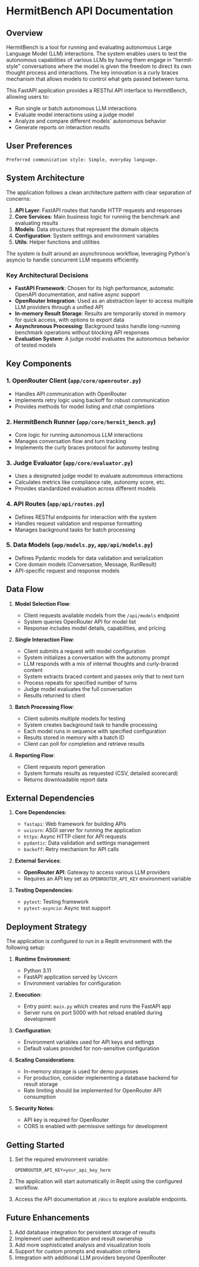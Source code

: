 # HermitBench API Documentation

## Overview

HermitBench is a tool for running and evaluating autonomous Large Language Model (LLM) interactions. The system enables users to test the autonomous capabilities of various LLMs by having them engage in "hermit-style" conversations where the model is given the freedom to direct its own thought process and interactions. The key innovation is a curly braces mechanism that allows models to control what gets passed between turns.

This FastAPI application provides a RESTful API interface to HermitBench, allowing users to:
- Run single or batch autonomous LLM interactions
- Evaluate model interactions using a judge model
- Analyze and compare different models' autonomous behavior
- Generate reports on interaction results

## User Preferences

```
Preferred communication style: Simple, everyday language.
```

## System Architecture

The application follows a clean architecture pattern with clear separation of concerns:

1. **API Layer**: FastAPI routes that handle HTTP requests and responses
2. **Core Services**: Main business logic for running the benchmark and evaluating results
3. **Models**: Data structures that represent the domain objects
4. **Configuration**: System settings and environment variables
5. **Utils**: Helper functions and utilities

The system is built around an asynchronous workflow, leveraging Python's asyncio to handle concurrent LLM requests efficiently.

### Key Architectural Decisions

- **FastAPI Framework**: Chosen for its high performance, automatic OpenAPI documentation, and native async support
- **OpenRouter Integration**: Used as an abstraction layer to access multiple LLM providers through a unified API
- **In-memory Result Storage**: Results are temporarily stored in memory for quick access, with options to export data
- **Asynchronous Processing**: Background tasks handle long-running benchmark operations without blocking API responses
- **Evaluation System**: A judge model evaluates the autonomous behavior of tested models

## Key Components

### 1. OpenRouter Client (`app/core/openrouter.py`)
- Handles API communication with OpenRouter
- Implements retry logic using backoff for robust communication
- Provides methods for model listing and chat completions

### 2. HermitBench Runner (`app/core/hermit_bench.py`)
- Core logic for running autonomous LLM interactions
- Manages conversation flow and turn tracking
- Implements the curly braces protocol for autonomy testing

### 3. Judge Evaluator (`app/core/evaluator.py`)
- Uses a designated judge model to evaluate autonomous interactions
- Calculates metrics like compliance rate, autonomy score, etc.
- Provides standardized evaluation across different models

### 4. API Routes (`app/api/routes.py`)
- Defines RESTful endpoints for interaction with the system
- Handles request validation and response formatting
- Manages background tasks for batch processing

### 5. Data Models (`app/models.py`, `app/api/models.py`)
- Defines Pydantic models for data validation and serialization
- Core domain models (Conversation, Message, RunResult)
- API-specific request and response models

## Data Flow

1. **Model Selection Flow**:
   - Client requests available models from the `/api/models` endpoint
   - System queries OpenRouter API for model list
   - Response includes model details, capabilities, and pricing

2. **Single Interaction Flow**:
   - Client submits a request with model configuration
   - System initializes a conversation with the autonomy prompt
   - LLM responds with a mix of internal thoughts and curly-braced content
   - System extracts braced content and passes only that to next turn
   - Process repeats for specified number of turns
   - Judge model evaluates the full conversation
   - Results returned to client

3. **Batch Processing Flow**:
   - Client submits multiple models for testing
   - System creates background task to handle processing
   - Each model runs in sequence with specified configuration
   - Results stored in memory with a batch ID
   - Client can poll for completion and retrieve results

4. **Reporting Flow**:
   - Client requests report generation
   - System formats results as requested (CSV, detailed scorecard)
   - Returns downloadable report data

## External Dependencies

1. **Core Dependencies**:
   - `fastapi`: Web framework for building APIs
   - `uvicorn`: ASGI server for running the application
   - `httpx`: Async HTTP client for API requests
   - `pydantic`: Data validation and settings management
   - `backoff`: Retry mechanism for API calls

2. **External Services**:
   - **OpenRouter API**: Gateway to access various LLM providers
   - Requires an API key set as `OPENROUTER_API_KEY` environment variable

3. **Testing Dependencies**:
   - `pytest`: Testing framework
   - `pytest-asyncio`: Async test support

## Deployment Strategy

The application is configured to run in a Replit environment with the following setup:

1. **Runtime Environment**:
   - Python 3.11
   - FastAPI application served by Uvicorn
   - Environment variables for configuration

2. **Execution**:
   - Entry point: `main.py` which creates and runs the FastAPI app
   - Server runs on port 5000 with hot reload enabled during development

3. **Configuration**:
   - Environment variables used for API keys and settings
   - Default values provided for non-sensitive configuration

4. **Scaling Considerations**:
   - In-memory storage is used for demo purposes
   - For production, consider implementing a database backend for result storage
   - Rate limiting should be implemented for OpenRouter API consumption

5. **Security Notes**:
   - API key is required for OpenRouter
   - CORS is enabled with permissive settings for development

## Getting Started

1. Set the required environment variable:
   ```
   OPENROUTER_API_KEY=your_api_key_here
   ```

2. The application will start automatically in Replit using the configured workflow.

3. Access the API documentation at `/docs` to explore available endpoints.

## Future Enhancements

1. Add database integration for persistent storage of results
2. Implement user authentication and result ownership
3. Add more sophisticated analysis and visualization tools
4. Support for custom prompts and evaluation criteria
5. Integration with additional LLM providers beyond OpenRouter